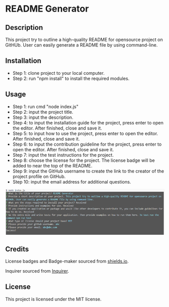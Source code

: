 # README Generator

## Description

This project try to outline a high-quality README for opensource project on GitHUb. User can easily generate a README file by using command-line.

## Installation

- Step 1: clone project to your local computer.
- Step 2: run "npm install" to install the required modules.

## Usage

- Step 1: run cmd "node index.js"
- Step 2: input the project title.
- Step 3: input the description.
- Step 4: to input the installation guide for the project, press enter to open the editor. After finished, close and save it.
- Step 5: to input how to use the project, press enter to open the editor. After finished, close and save it.
- Step 6: to input the contribution guideline for the project, press enter to open the editor. After finished, close and save it.
- Step 7: input the test instructions for the project.
- Step 8: choose the license for the project. The license badge will be added to near the top of the README.
- Step 9: input the GitHub username to create the link to the creator of the project profile on GitHub.
- Step 10: input the email address for additional questions.

![Screenshot](assets/images/screenshot.png)


## Credits

License badges and Badge-maker sourced from [shields.io](https://shields.io/).

Inquirer sourced from [Inquirer](https://github.com/SBoudrias/Inquirer).

## License

This project is licensed under the MIT license.